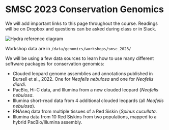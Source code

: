 # SMSC 2023 Conservation Genomics

We will add important links to this page throughout the course. Readings will be on Dropbox and questions can be asked during class or in Slack.

![Hydra reference diagram](https://user-images.githubusercontent.com/5401625/226230101-f268913d-8185-4d47-96fe-9d41ea8713aa.png)


Workshop data are in ```/data/genomics/workshops/smsc_2023/```

We will be using a few data sources to learn how to use many different software packages for conservation genomics:
  - Clouded leopard genome assemblies and annotations published in Bursell et al., 2022. One for _Neofelis nebulosa_ and one for _Neofelis diardi_.
  - PacBio, Hi-C data, and Illumina from a new clouded leopard (_Neofelis nebulosa_.
  - Illumina short-read data from 4 additional clouded leopards (all _Neofelis nebulosa_).
  - RNAseq data from multiple tissues of a Red Siskin (_Spinus cucullata_.
  - Illumina data from 10 Red Siskins from two populations, mapped to a hybrid PacBio/Illumina assembly.
